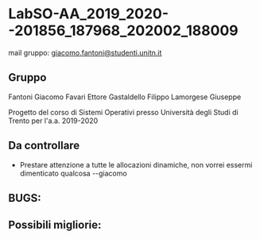 # LabSO-AA_2019_2020--201856_187968_202002_188009

mail gruppo:
giacomo.fantoni@studenti.unitn.it

## Gruppo
Fantoni Giacomo
Favari Ettore
Gastaldello Filippo
Lamorgese Giuseppe

Progetto del corso di Sistemi Operativi presso Università degli Studi di Trento per l'a.a. 2019-2020

## Da controllare
* Prestare attenzione a tutte le allocazioni dinamiche, non vorrei essermi dimenticato qualcosa --giacomo

## BUGS:

## Possibili migliorie:
